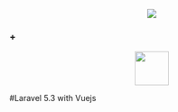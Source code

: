 <p align="center">
<img src="https://laravel.com/assets/img/components/logo-laravel.svg">
</p>
<p align="center">
<h3> + </h3> 
</p>
<p align="center">
<img width="60" height="60" src="https://vuejs.org/images/logo.png">
</p>

#Laravel 5.3 with Vuejs